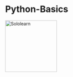 # Python-Basics

<a href="t.ly/GGHH">
<img alt="Sololearn" src="https://www.google.com/imgres?imgurl=https%3A%2F%2Fupload.wikimedia.org%2Fwikipedia%2Fcommons%2Fthumb%2F5%2F53%2FSoloLearn_logo.svg%2F1280px-SoloLearn_logo.svg.png&imgrefurl=https%3A%2F%2Fcommons.wikimedia.org%2Fwiki%2FFile%3ASoloLearn_logo.svg&tbnid=B1S0-_h8sOb6NM&vet=12ahUKEwjMm4ikoKf1AhVF-4UKHejZBFAQMygGegUIARC1AQ..i&docid=vPQTVX-h2DMJMM&w=1280&h=243&itg=1&q=Sololearn&ved=2ahUKEwjMm4ikoKf1AhVF-4UKHejZBFAQMygGegUIARC1AQ" width="165"/>
</a>


